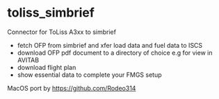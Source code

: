 # toliss_simbrief
Connector for ToLiss A3xx to simbrief

- fetch OFP from simbrief and xfer load data and fuel data to ISCS
- download OFP pdf document to a directory of choice e.g for view in AVITAB
- download flight plan
- show essential data to complete your FMGS setup

MacOS port by https://github.com/Rodeo314
